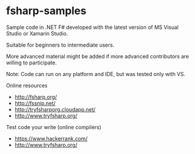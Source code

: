 fsharp-samples
==============

Sample code in .NET F# developed with the latest version of MS Visual Studio or Xamarin Studio.

Suitable for beginners to intermediate users.

More advanced material might be added if more advanced contributors are willing to participate.

Note: Code can run on any platform and IDE, but was tested only with VS.

Online resources
* http://fsharp.org/
* http://fssnip.net/
* http://tryfsharporg.cloudapp.net/
* http://www.tryfsharp.org/

Test code your write (online compilers)
* https://www.hackerrank.com/
* http://www.tryfsharp.org/
